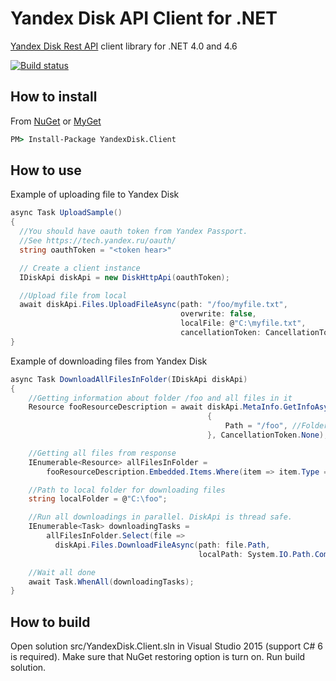 # Yandex Disk API Client for .NET

[Yandex Disk Rest API](https://tech.yandex.ru/disk/rest/) client library for .NET 4.0 and 4.6

[![Build status](https://ci.appveyor.com/api/projects/status/tiranp5ojj9ivfeb/branch/master?svg=true)](https://ci.appveyor.com/project/raidenyn/yandexdisk-client/branch/master)

## How to install

From [NuGet](https://www.nuget.org/packages/YandexDisk.Client/) or
[MyGet](https://www.myget.org/feed/yandexdisk-client)
```cmd
PM> Install-Package YandexDisk.Client
```


## How to use

Example of uploading file to Yandex Disk

```C#
async Task UploadSample()
{
  //You should have oauth token from Yandex Passport.
  //See https://tech.yandex.ru/oauth/
  string oauthToken = "<token hear>"

  // Create a client instance
  IDiskApi diskApi = new DiskHttpApi(oauthToken);

  //Upload file from local
  await diskApi.Files.UploadFileAsync(path: "/foo/myfile.txt",
                                      overwrite: false,
                                      localFile: @"C:\myfile.txt",
                                      cancellationToken: CancellationToken.None);
}
```


Example of downloading files from Yandex Disk

```C#
async Task DownloadAllFilesInFolder(IDiskApi diskApi)
{
    //Getting information about folder /foo and all files in it
    Resource fooResourceDescription = await diskApi.MetaInfo.GetInfoAsync(new ResourceRequest
                                            {
                                                Path = "/foo", //Folder on Yandex Disk
                                            }, CancellationToken.None);

    //Getting all files from response
    IEnumerable<Resource> allFilesInFolder =
        fooResourceDescription.Embedded.Items.Where(item => item.Type == ResourceType.File);

    //Path to local folder for downloading files
    string localFolder = @"C:\foo";

    //Run all downloadings in parallel. DiskApi is thread safe.
    IEnumerable<Task> downloadingTasks =
        allFilesInFolder.Select(file =>
          diskApi.Files.DownloadFileAsync(path: file.Path,
                                          localPath: System.IO.Path.Combine(localFolder, file.Name)));

    //Wait all done
    await Task.WhenAll(downloadingTasks);
}
```

## How to build
Open solution src/YandexDisk.Client.sln in Visual Studio 2015 (support C# 6 is required). Make sure that NuGet restoring option is turn on. Run build solution.

